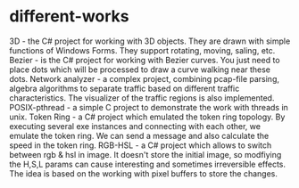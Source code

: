 # different-works
3D - the C# project for working with 3D objects. They are drawn with simple functions of Windows Forms. They support rotating, moving, saling, etc.
Bezier - is the C# project for working with Bezier curves. You just need to place dots which will be processed to draw a curve walking near these dots.
Network analyzer - a complex project, combining pcap-file parsing, algebra algorithms to separate traffic based on different traffic characteristics. The visualizer of the traffic regions is also implemented.
POSIX-pthread - a simple C project to demonstrate the work with threads in unix.
Token Ring - a C# project which emulated the token ring topology. By executing several exe instances and connecting with each other, we emulate the token ring. We can send a message and also calculate the speed in the token ring.
RGB-HSL - a C# project which allows to switch between rgb & hsl in image. It doesn't store the initial image, so modfiying the H,S,L params can cause interesting and sometimes irreversible effects. The idea is based on the working with pixel buffers to store the changes.
